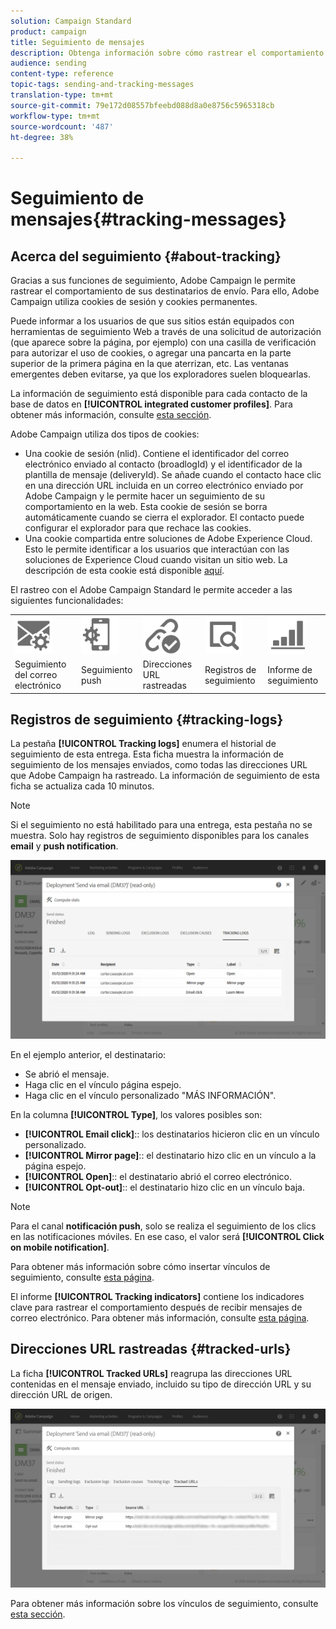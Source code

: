```yaml
---
solution: Campaign Standard
product: campaign
title: Seguimiento de mensajes
description: Obtenga información sobre cómo rastrear el comportamiento de los destinatarios de envío.
audience: sending
content-type: reference
topic-tags: sending-and-tracking-messages
translation-type: tm+mt
source-git-commit: 79e172d08557bfeebd088d8a0e8756c5965318cb
workflow-type: tm+mt
source-wordcount: '487'
ht-degree: 38%

---
```



# Seguimiento de mensajes{#tracking-messages}

## Acerca del seguimiento {#about-tracking}

Gracias a sus funciones de seguimiento, Adobe Campaign le permite rastrear el comportamiento de sus destinatarios de envío. Para ello, Adobe Campaign utiliza cookies de sesión y cookies permanentes.

Puede informar a los usuarios de que sus sitios están equipados con herramientas de seguimiento Web a través de una solicitud de autorización (que aparece sobre la página, por ejemplo) con una casilla de verificación para autorizar el uso de cookies, o agregar una pancarta en la parte superior de la primera página en la que aterrizan, etc. Las ventanas emergentes deben evitarse, ya que los exploradores suelen bloquearlas.

La información de seguimiento está disponible para cada contacto de la base de datos en **[!UICONTROL integrated customer profiles]**. Para obtener más información, consulte [esta sección](../../audiences/using/integrated-customer-profile.md).

Adobe Campaign utiliza dos tipos de cookies:

* Una cookie de sesión (nlid). Contiene el identificador del correo electrónico enviado al contacto (broadlogId) y el identificador de la plantilla de mensaje (deliveryId). Se añade cuando el contacto hace clic en una dirección URL incluida en un correo electrónico enviado por Adobe Campaign y le permite hacer un seguimiento de su comportamiento en la web. Esta cookie de sesión se borra automáticamente cuando se cierra el explorador. El contacto puede configurar el explorador para que rechace las cookies.
* Una cookie compartida entre soluciones de Adobe Experience Cloud. Esto le permite identificar a los usuarios que interactúan con las soluciones de Experience Cloud cuando visitan un sitio web. La descripción de esta cookie está disponible [aquí](https://docs.adobe.com/content/help/es-ES/core-services/interface/ec-cookies/cookies-mc.html).

El rastreo con el Adobe Campaign Standard le permite acceder a las siguientes funcionalidades:

<table>
<tr>
    <td valign="top">
        <a href="../../administration/using/configuring-email-channel.md#tracking-parameters"><img width="60px" alt="condiciones" src="assets/icon_email_parameters.png"/></a>
    </td>
    <td valign="top">
        <a href="https://helpx.adobe.com/campaign/kb/push-tracking.html"><img width="60px" alt="condiciones" src="assets/icon_push_parameters.png"/></a>
    </td>
    <td valign="top">
        <a href="../../designing/using/links.md#about-tracked-urls"><img width="60px" alt="condiciones" src="assets/icon_url.png"/></a>
    </td>
        <td valign="top">
          <a href="../../sending/using/tracking-messages.md#tracking-logs"><img width="60px" alt="condiciones" src="assets/icon_log.png"/></a>
    </td>
    </td>
    <td valign="top">
          <a href="../../reporting/using/tracking-indicators.md"><img width="60px" alt="condiciones" src="assets/icon_report.png"/></a>
</tr>
<tr>
<td>Seguimiento del correo electrónico</td>
<td>Seguimiento push</td>
<td>Direcciones URL rastreadas</td>
<td>Registros de seguimiento</td>
<td>Informe de seguimiento</td>
</tr>
</table>

## Registros de seguimiento {#tracking-logs}

La pestaña **[!UICONTROL Tracking logs]** enumera el historial de seguimiento de esta entrega. Esta ficha muestra la información de seguimiento de los mensajes enviados, como todas las direcciones URL que Adobe Campaign ha rastreado. La información de seguimiento de esta ficha se actualiza cada 10 minutos.

>[!NOTE]
>
>Si el seguimiento no está habilitado para una entrega, esta pestaña no se muestra. Solo hay registros de seguimiento disponibles para los canales **email** y **push notification**.

![](assets/tracking_logs.png)

En el ejemplo anterior, el destinatario:

* Se abrió el mensaje.
* Haga clic en el vínculo página espejo.
* Haga clic en el vínculo personalizado &quot;MÁS INFORMACIÓN&quot;.

En la columna **[!UICONTROL Type]**, los valores posibles son:

* **[!UICONTROL Email click]**:: los destinatarios hicieron clic en un vínculo personalizado.
* **[!UICONTROL Mirror page]**:: el destinatario hizo clic en un vínculo a la página espejo.
* **[!UICONTROL Open]**:: el destinatario abrió el correo electrónico.
* **[!UICONTROL Opt-out]**:: el destinatario hizo clic en un vínculo baja.

>[!NOTE]
>
>Para el canal **notificación push**, solo se realiza el seguimiento de los clics en las notificaciones móviles. En ese caso, el valor será **[!UICONTROL Click on mobile notification]**.

Para obtener más información sobre cómo insertar vínculos de seguimiento, consulte [esta página](../../designing/using/links.md#inserting-a-link).

El informe **[!UICONTROL Tracking indicators]** contiene los indicadores clave para rastrear el comportamiento después de recibir mensajes de correo electrónico. Para obtener más información, consulte [esta página](../../reporting/using/tracking-indicators.md).

## Direcciones URL rastreadas {#tracked-urls}

La ficha **[!UICONTROL Tracked URLs]** reagrupa las direcciones URL contenidas en el mensaje enviado, incluido su tipo de dirección URL y su dirección URL de origen.

![](assets/sending_delivery6.png)

Para obtener más información sobre los vínculos de seguimiento, consulte [esta sección](../../designing/using/links.md#about-tracked-urls).
